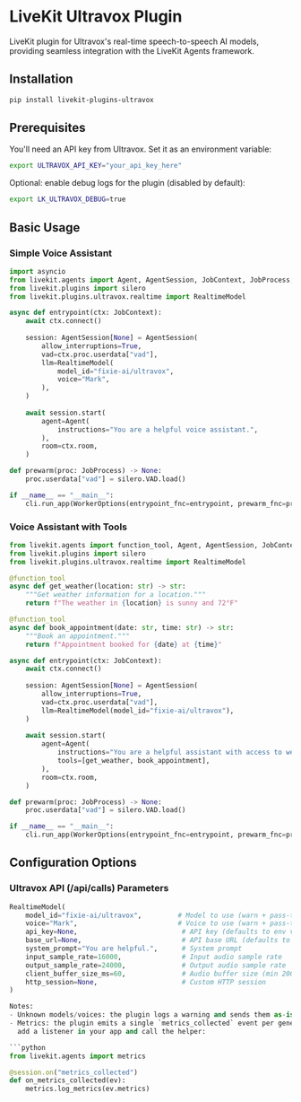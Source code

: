 # LiveKit Ultravox Plugin

LiveKit plugin for Ultravox's real-time speech-to-speech AI models, providing seamless integration with the LiveKit Agents framework.



## Installation

```bash
pip install livekit-plugins-ultravox
```

## Prerequisites

You'll need an API key from Ultravox. Set it as an environment variable:

```bash
export ULTRAVOX_API_KEY="your_api_key_here"
```

Optional: enable debug logs for the plugin (disabled by default):

```bash
export LK_ULTRAVOX_DEBUG=true
```

## Basic Usage

### Simple Voice Assistant

```python
import asyncio
from livekit.agents import Agent, AgentSession, JobContext, JobProcess, WorkerOptions, cli
from livekit.plugins import silero
from livekit.plugins.ultravox.realtime import RealtimeModel

async def entrypoint(ctx: JobContext):
    await ctx.connect()
    
    session: AgentSession[None] = AgentSession(
        allow_interruptions=True,
        vad=ctx.proc.userdata["vad"],
        llm=RealtimeModel(
            model_id="fixie-ai/ultravox",
            voice="Mark",
        ),
    )
    
    await session.start(
        agent=Agent(
            instructions="You are a helpful voice assistant.",
        ),
        room=ctx.room,
    )

def prewarm(proc: JobProcess) -> None:
    proc.userdata["vad"] = silero.VAD.load()

if __name__ == "__main__":
    cli.run_app(WorkerOptions(entrypoint_fnc=entrypoint, prewarm_fnc=prewarm))
```

### Voice Assistant with Tools

```python
from livekit.agents import function_tool, Agent, AgentSession, JobContext, JobProcess, WorkerOptions, cli
from livekit.plugins import silero
from livekit.plugins.ultravox.realtime import RealtimeModel

@function_tool
async def get_weather(location: str) -> str:
    """Get weather information for a location."""
    return f"The weather in {location} is sunny and 72°F"

@function_tool
async def book_appointment(date: str, time: str) -> str:
    """Book an appointment."""
    return f"Appointment booked for {date} at {time}"

async def entrypoint(ctx: JobContext):
    await ctx.connect()
    
    session: AgentSession[None] = AgentSession(
        allow_interruptions=True,
        vad=ctx.proc.userdata["vad"],
        llm=RealtimeModel(model_id="fixie-ai/ultravox"),
    )
    
    await session.start(
        agent=Agent(
            instructions="You are a helpful assistant with access to weather and scheduling tools.",
            tools=[get_weather, book_appointment],
        ),
        room=ctx.room,
    )

def prewarm(proc: JobProcess) -> None:
    proc.userdata["vad"] = silero.VAD.load()

if __name__ == "__main__":
    cli.run_app(WorkerOptions(entrypoint_fnc=entrypoint, prewarm_fnc=prewarm))
```


## Configuration Options

### Ultravox API (/api/calls) Parameters

```python
RealtimeModel(
    model_id="fixie-ai/ultravox",         # Model to use (warn + pass-through if unknown)
    voice="Mark",                         # Voice to use (warn + pass-through if unknown)
    api_key=None,                          # API key (defaults to env var)
    base_url=None,                         # API base URL (defaults to Ultravox API)
    system_prompt="You are helpful.",      # System prompt
    input_sample_rate=16000,               # Input audio sample rate
    output_sample_rate=24000,              # Output audio sample rate
    client_buffer_size_ms=60,              # Audio buffer size (min 200ms used on WS)
    http_session=None,                     # Custom HTTP session
)

Notes:
- Unknown models/voices: the plugin logs a warning and sends them as-is; the server validates.
- Metrics: the plugin emits a single `metrics_collected` event per generation. To log them,
  add a listener in your app and call the helper:

```python
from livekit.agents import metrics

@session.on("metrics_collected")
def on_metrics_collected(ev):
    metrics.log_metrics(ev.metrics)
```
```




